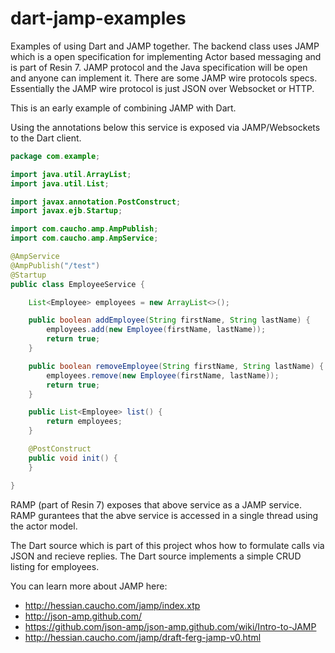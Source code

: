 dart-jamp-examples
==================

Examples of using Dart and JAMP together. The backend class uses JAMP which is a open specification for implementing 
Actor based messaging and is part of Resin 7. JAMP protocol and the Java specification will be open and anyone can
implement it. There are some JAMP wire protocols specs. Essentially the JAMP wire protocol is just JSON over Websocket
or HTTP.

This is an early example of combining JAMP with Dart.

Using the annotations below this service is exposed via JAMP/Websockets to the Dart client.

```Java
package com.example;

import java.util.ArrayList;
import java.util.List;

import javax.annotation.PostConstruct;
import javax.ejb.Startup;

import com.caucho.amp.AmpPublish;
import com.caucho.amp.AmpService;

@AmpService
@AmpPublish("/test")
@Startup
public class EmployeeService {

	List<Employee> employees = new ArrayList<>();

	public boolean addEmployee(String firstName, String lastName) {
		employees.add(new Employee(firstName, lastName));
		return true;
	}

	public boolean removeEmployee(String firstName, String lastName) {
		employees.remove(new Employee(firstName, lastName));
		return true;
	}

	public List<Employee> list() {
		return employees;
	}

	@PostConstruct
	public void init() {
	}

}

```
RAMP (part of Resin 7) exposes that above service as a JAMP service.
RAMP gurantees that the abve service is accessed in a single thread using the actor model.

The Dart source which is part of this project whos how to formulate calls via JSON and recieve replies.
The Dart source implements a simple CRUD listing for employees.

You can learn more about JAMP here:

* http://hessian.caucho.com/jamp/index.xtp
* http://json-amp.github.com/
* https://github.com/json-amp/json-amp.github.com/wiki/Intro-to-JAMP
* http://hessian.caucho.com/jamp/draft-ferg-jamp-v0.html


